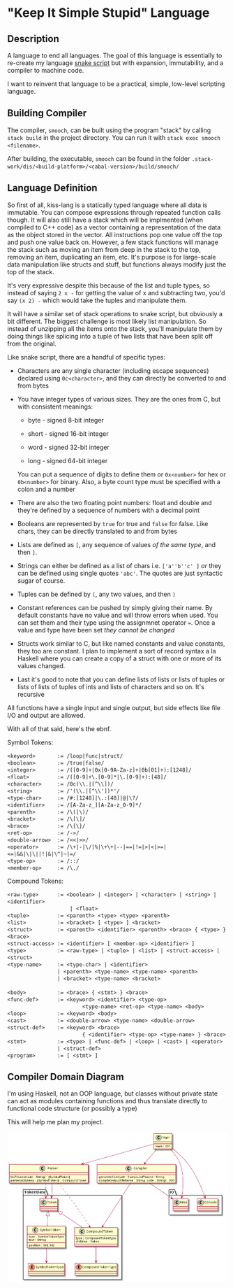 # "Keep It Simple Stupid" Language

## Description

A language to end all languages. The goal of this language is essentially to re-create my language [snake script](https://github.com/blueOkiris/snake-script) but with expansion, immutability, and a compiler to machine code.

I want to reinvent that language to be a practical, simple, low-level scripting language.

## Building Compiler

The compiler, `smooch`, can be built using the program "stack" by calling `stack build` in the project directory. You can run it with `stack exec smooch <filename>`.

After building, the executable, `smooch` can be found in the folder `.stack-work/dis/<build-platform>/<cabal-version>/build/smooch/`

## Language Definition

So first of all, kiss-lang is a statically typed language where all data is immutable. You can compose expressions through repeated function calls though. It will also still have a stack which will be implmented (when compiled to C++ code) as a vector containing a representation of the data as the object stored in the vector. All instructions pop one value off the top and push one value back on. However, a few stack functions will manage the stack such as moving an item from deep in the stack to the top, removing an item, duplicating an item, etc. It's purpose is for large-scale data manipulation like structs and stuff, but functions always modify just the top of the stack.

It's very expressive despite this because of the list and tuple types, so instead of saying `2 x -` for getting the value of x and subtracting two, you'd say `(x 2) -` which would take the tuples and manipulate them.

It will have a similar set of stack operations to snake script, but obviously a bit different. The biggest challenge is most likely list manipulation. So instead of unzipping all the items onto the stack, you'll manipulate them by doing things like splicing into a tuple of two lists that have been split off from the original.

Like snake script, there are a handful of specific types:

 * Characters are any single character (including escape sequences) declared using `0c<character>`, and they can directly be converted to and from bytes
 
 * You have integer types of various sizes. They are the ones from C, but with consistent meanings:
    
    + byte - signed 8-bit integer
    
    + short - signed 16-bit integer
    
    + word - signed 32-bit integer
    
    + long - signed 64-bit integer
    
    You can put a sequence of digits to define them or `0x<number>` for hex or `0b<number>` for binary. Also, a byte count type must be specified with a colon and a number
    
 * There are also the two floating point numbers: float and double  and they're defined by a sequence of numbers with a decimal point
 
 * Booleans are represented by `true` for true and `false` for false. Like chars, they can be directly translated to and from bytes
 
 * Lists are defined as `[`, any sequence of values *of the same type*, and then `]`.
 
 * Strings can either be defined as a list of chars i.e. `['a''b''c' ]` *or* they can be defined using single quotes `'abc'`. The quotes are just syntactic sugar of course.
 
 * Tuples can be defined by `(`, any two values, and then `)`
 
 * Constant references can be pushed by simply giving their name. By default constants have no value and will throw errors when used. You can set them and their type using the assignmnet operator `=`. Once a value and type have been set *they cannot be changed*
 
 * Structs work similar to C, but like named constants and value constants, they too are constant. I plan to implement a sort of record syntax a la Haskell where you can create a copy of a struct with one or more of its values changed.
 
 * Last it's good to note that you can define lists of lists or lists of tuples or lists of lists of tuples of ints and lists of characters and so on. It's recursive
 
All functions have a single input and single output, but side effects like file I/O and output are allowed.

With all of that said, here's the ebnf.

Symbol Tokens:

```
<keyword>       := /loop|func|struct/
<boolean>       := /true|false/
<integer>       := /([0-9]+|0x[0-9A-Za-z]+|0b[01]+):[1248]/
<float>         := /([0-9]+\.[0-9]*|\.[0-9]+):[48]/
<character>     := /0c(\\.|[^\\])/
<string>        := /'(\\.|[^\\'])*'/
<type-char>     := /#:[1248]|\.:[48]|@|\?/
<identifier>    := /[A-Za-z_][A-Za-z_0-9]*/
<parenth>       := /\(|\)/
<bracket>       := /\[\]/
<brace>         := /\{\}/
<ret-op>        := /->/
<double-arrow>  := /<<|>>/
<operator>      := /\+|-|\/|%|\+\+|--|==|!=|>|<|>=|<=|&&|\|\||!|&|\^|~|=/
<type-op>       := /::/
<member-op>     := /\./
```

Compound Tokens:
```
<raw-type>      := <boolean> | <integer> | <character> | <string> | <identifier>
                    | <float>
<tuple>         := <parenth> <type> <type> <parenth>
<list>          := <bracket> [ <type> ] <bracket>
<struct>        := <parenth> <identifier> <parenth> <brace> { <type> } <brace>
<struct-access> := <identifier> [ <member-op> <identifier> ]
<type>          := <raw-type> | <tuple> | <list> | <struct-access> | <struct>
<type-name>     := <type-char> | <identifier>
                | <parenth> <type-name> <type-name> <parenth>
                | <bracket> <type-name> <bracket>

<body>          := <brace> { <stmt> } <brace>
<func-def>      := <keyword> <identifier> <type-op> 
                        <type-name> <ret-op> <type-name> <body>
<loop>          := <keyword> <body>
<cast>          := <double-arrow> <type-name> <double-arrow>
<struct-def>    := <keyword> <brace> 
                        { <identifier> <type-op> <type-name> } <brace>
<stmt>          := <type> | <func-def> | <loop> | <cast> | <operator>
                | <struct-def>
<program>       := [ <stmt> ]
```

## Compiler Domain Diagram

I'm using Haskell, not an OOP language, but classes without private state can act as modules containing functions and thus translate directly to functional code structure (or possibly a type)

This will help me plan my project.

![kiss-lang domain model](docs/kiss-lang-domain.png)

